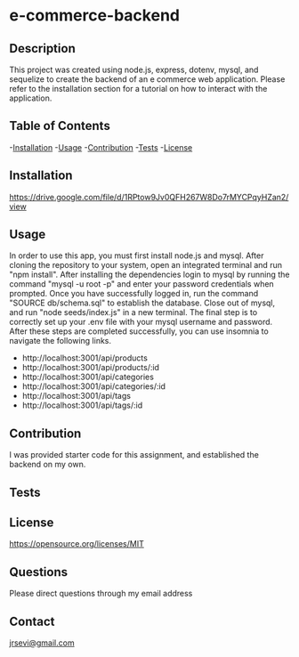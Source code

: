 # e-commerce-backend

## Description

This project was created using node.js, express, dotenv, mysql, and sequelize to create the backend of an e commerce web application. Please refer to the installation section for a tutorial on how to interact with the application.

## Table of Contents

-[Installation](#Installation) -[Usage](#Usage) -[Contribution](#Contribution) -[Tests](#Tests) -[License](#License)

## Installation

https://drive.google.com/file/d/1RPtow9Jv0QFH267W8Do7rMYCPqyHZan2/view

## Usage

In order to use this app, you must first install node.js and mysql. After cloning the repository to your system, open an integrated terminal and run "npm install". After installing the dependencies login to mysql by running the command "mysql -u root -p" and enter your password credentials when prompted. Once you have successfully logged in, run the command "SOURCE db/schema.sql" to establish the database. Close out of mysql, and run "node seeds/index.js" in a new terminal. The final step is to correctly set up your .env file with your mysql username and password. After these steps are completed successfully, you can use insomnia to navigate the following links.

- http://localhost:3001/api/products
- http://localhost:3001/api/products/:id
- http://localhost:3001/api/categories
- http://localhost:3001/api/categories/:id
- http://localhost:3001/api/tags
- http://localhost:3001/api/tags/:id

## Contribution

I was provided starter code for this assignment, and established the backend on my own.

## Tests

## License

https://opensource.org/licenses/MIT

## Questions

Please direct questions through my email address

## Contact

jrsevi@gmail.com
